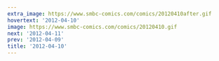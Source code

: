 ```yaml
---
extra_image: https://www.smbc-comics.com/comics/20120410after.gif
hovertext: '2012-04-10'
image: https://www.smbc-comics.com/comics/20120410.gif
next: '2012-04-11'
prev: '2012-04-09'
title: '2012-04-10'
---
```

